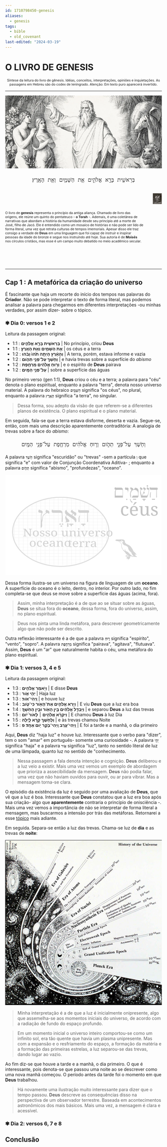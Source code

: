 ```yaml
---
id: 1710798450-genesis
aliases:
  - genesis
tags:
  - bible
  - old_covenant
last-edited: "2024-03-19"
---
```


# O LIVRO DE GENESIS

<span style="text-align: center; width: 100%; font-size: 0.75em">

Síntese da leitura do livro de gênesis. Idéias, conceitos, interpretações, opiniões e inquietações.
As passagens em Hebreu são do codex de leningrado. Atenção: Em texto puro aparecerá invertido.

</span>

---

![adam-eve-god-animals.png](../assets/from_notes/1710798450-genesis-2024-03-18-20-51-16-adam-eve-god-animals.png)

<span style="font-size: 1.5em; width: 100%; text-align: center">

    בְּרֵאשִׁ֖ית בָּרָ֣א אֱלֹהִ֑ים אֵ֥ת הַשָּׁמַ֖יִם וְאֵ֥ת הָאָֽרֶץ׃

</span>
 
<span style="display: flex; align-items: center; justify-content: center; font-size: .75em">

O livro de **genesis** representa o princípio da antiga aliança. Chamado de livro das origens, ele reúne um quinto do pentateuco - **o Torah** -. Ademais, é uma coletânea de narrativas que abordam a história da humanidade desde seu princípio até a morte de José, filho de Jacó. Ele é entendido como um mosaico de histórias e não pode ser lido de forma literal, uma vez que retrata culturas de tempos imemoriais. Apesar disso ele traz consigo a verdade de **Deus** em uma linguagem que foi capaz de instruir e inspirar pessoas da idade do bronze e segue nos instruindo até hoje. Sua autoria é de **Moisés** nos círculos cristãos, mas esse é um campo muito debatido no meio acadêmico secular.

<span style="width: 220px; height: 240px; margin-left: 30px">

![moses-commandments-painting.png](../assets/from_notes/1710798450-genesis-2024-03-18-23-44-58-moses-commandments-painting.png)

</span>

</span>

---

## Cap 1 : A metafórica da criação do universo

É fascinante que haja um recorte do início dos tempos nas palavras do **Criador**. Não se pode interpretar o texto de forma literal, mas podemos analisar a palavra para chegarmos em diferentes interpretações -ou minhas verdades, por assim dizer- sobre o tópico.

### ✾ Dia 0: versos 1 e 2

Leitura da passagem original:

- 1:1 : **בְּרֵאשִׁ֖ית בָּרָ֣א אֱלֹהִ֑ים** | No princípio, criou **Deus**
- 1:1 : **אֵ֥ת הַשָּׁמַ֖יִם וְאֵ֥ת הָאָֽרֶץ׃** | os céus e a terra
- 1:2 : **וְהָאָ֗רֶץ הָיְתָ֥ה תֹ֙הוּ֙ וָבֹ֔הוּ** | A terra, porém, estava informe e vazia
- 1:2 : **וְחֹ֖שֶׁךְ עַל־פְּנֵ֣י תְהֹ֑ום** | e havia trevas sobre a superfície do _abismo_
- 1:2 : **וְר֣וּחַ אֱלֹהִ֔ים מְרַחֶ֖פֶת** | e o espírito de **Deus** pairava
- 1:2 : **עַל־פְּנֵ֥י הַמָּֽיִם׃** | sobre a superfície das águas

No primeiro verso (gen 1:1), **Deus** criou o céu e a terra; a palavra para "céu" denota o plano espiritual, enquanto a palavra "terra", denota nosso universo material. A palavra do hebraico **`הַשָּׁמַ֖יִם`** significa "os céus", no plural, enquanto a palavra **`הָאָֽרֶץ`** significa "a terra", no singular.

> Dessa forma, sou adepto da visão de que referem-se a diferentes planos de existência. O plano espiritual e o plano material.

Em seguida, fala-se que a terra estava disforme, deserta e vazia. Segue-se, então, com mais uma descrição aparentemente contraditória: A analogia de trevas sobre a face do _abismo_:

<span style="font-size: 1.5em; width: 100%; text-align: center">

    וְחֹ֖שֶׁךְ עַל־פְּנֵ֣י תְהֹ֑ום וְר֣וּחַ אֱלֹהִ֔ים מְרַחֶ֖פֶת עַל־פְּנֵ֥י הַמָּֽיִם

</span>

A palavra **`חֹ֖שֶׁךְ`** significa "escuridão" ou "trevas" -sem a partícula `וְ` que significa "e" com valor de Conjunção Coordenativa Aditiva- ; enquanto a palavra **`תְהֹ֑ום`** significa "abismo", "profundezas", "oceano".

![representation-beginning-universe-ocean-analogy.svg](../assets/from_notes/1710798450-genesis-2024-03-19-01-33-10-representation-beginning-universe-ocean-analogy.svg)

Dessa forma ilustra-se um universo na figura de linguagem de um **oceano**. A superfície do oceano é o leito, dentro, no interior. Por outro lado, no fim completa-se que deus se move sobre a superfície das águas (acima, fora).

> Assim, minha interpretação é a de que ao se situar sobre as águas, **Deus** se situa fora do **oceano**, dessa forma, fora do universo, assim, no plano espiritual.

> Deus nos pinta uma linda metáfora, para descrever geometricamente algo que não pode ser descrito.

Outra reflexão interessante é a de que a palavra **`ר֣וּחַ`** significa "espírito", "vento", "sopro". A palavra **`מְרַחֶ֖פֶת`** significa "pairava", "agitava", "flutuava". Assim, **Deus** é um "ar" que naturalmente habita o céu, uma metáfora do plano espiritual.

### ✾ Dia 1: versos 3, 4 e 5

Leitura da passagem original:

- 1:3 : **וַיֹּ֥אמֶר אֱלֹהִ֖ים** | E disse **Deus**
- 1:3 : **יְהִ֣י אֹ֑ור** | Haja luz
- 1:3 : **וַֽיְהִי־אֹֽור׃** | e houve luz
- 1:4 : **וַיַּ֧רְא אֱלֹהִ֛ים אֶת־הָאֹ֖ור כִּי־טֹ֑וב** | E viu **Deus** que a luz era boa
- 1:4 : **וַיַּבְדֵּ֣ל אֱלֹהִ֔ים בֵּ֥ין הָאֹ֖ור וּבֵ֥ין הַחֹֽשֶׁךְ׃** | e separou **Deus** a luz das trevas
- 1:5 : **וַיִּקְרָ֨א אֱלֹהִ֤ים ׀ לָאֹור֙ יֹ֔ום** | E chamou **Deus** à luz Dia
- 1:5 : **וְלַחֹ֖שֶׁךְ קָ֣רָא לָ֑יְלָה** | e às trevas chamou Noite
- 1:5 : **וַֽיְהִי־עֶ֥רֶב וַֽיְהִי־בֹ֖קֶר יֹ֥ום אֶחָֽד׃ פ** | E foi a tarde e a manhã, o dia primeiro

Aqui, **Deus** diz "haja luz" e houve luz. Interessante que o verbo para "dizer", tem o som "amar" em português- somente uma curiosidade -. A palavra **`יְהִ֣י`** significa "haja" e a palavra **`אֹ֑ור`** significa "luz", tanto no sentido literal de luz de uma lâmpada, quanto luz no sentido de "conhecimento.

> Nessa passagem a fala denota intenção e cognição. **Deus** deliberou e a luz veio a existir. Mais uma vez vemos um exemplo de abordagem que prioriza a assecibilidade da mensagem. **Deus** não podia falar, uma vez que não haviam ouvidos para ouvir, ou ar para vibrar. Mas a mensagem torna-se clara.

O episódio da existência da luz é seguido por uma avaliação de **Deus**, que vê que a luz é boa. Interessante que **Deus** constatou que a luz era boa após sua criação- algo que **aparentemente** contraria o princípio de onisciência -. Mais uma vez vemos a importância de não se interpretar de forma literal a mensagem, mas buscarmos a intensão por trás das metáforas. Retornarei a esse [tópico](#conclusão) mais adiante.

Em seguida. Separa-se então a luz das trevas. Chama-se luz de **dia** e as trevas de **noite**:

![history-universe-from-science.png](../assets/from_notes/1710798450-genesis-2024-03-19-03-18-22-history-universe-from-science.png)

> Minha interpretação é a de que a luz é inicialmente onipresente, algo que assemelha-se aos momentos iniciais do universo, de acordo com a radiação de fundo do espaço profundo.

> Em um momento inicial o universo inteiro comportou-se como um infinito sol, era tão quente que havia um plasma unipresente. Mas com a expansão e o resfriamento do espaço, a formação da matéria e a formação das primeiras estrelas, a luz separou-se das trevas, dando lugar ao vazio.

Ao fim diz-se que houve a tarde e a manhã, o dia primeiro. O que é interessante, pois denota-se que passou uma noite ao se descrever como uma nova manhã começou. O período antes da tarde foi o momento em que **Deus** trabalhou.

> Há novamente uma ilustração muito interessante para dizer que o tempo passou. **Deus** descreve as consequências disso na perspectiva de um observador terrestre. Baseada em acontecimentos astronômicos dos mais básicos. Mais uma vez, a mensagem é clara e acessível.

### ✾ Dia 2: versos 6, 7 e 8

## Conclusão
